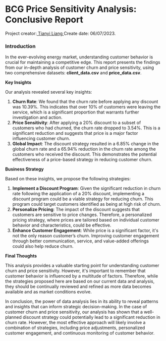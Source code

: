 <h1>BCG Price Sensitivity Analysis: Conclusive Report</h1>

Project creator:[ Tianyi Liang ](https://www.linkedin.com/in/tianyi-liang-at-bu/)
Create date: 06/07/2023. 

<h3>Introduction</h3>

In the ever-evolving energy market, understanding customer behavior is crucial for maintaining a competitive edge. This report presents the findings from our in-depth analysis of customer churn and price sensitivity, using two comprehensive datasets: **client\_data.csv** and **price\_data.csv**. 

**Key Insights** 

Our analysis revealed several key insights: 

1. **Churn Rate**: We found that the churn rate before applying any discount was 10.39%. This indicates that over 10% of customers were leaving the service, which is a significant proportion that warrants further investigation and action. 
1. **Price Sensitivity**: After applying a 20% discount to a subset of customers who had churned, the churn rate dropped to 3.54%. This is a significant reduction and suggests that price is a major factor influencing customer churn. 
1. **Global Impact**: The discount strategy resulted in a 6.85% change in the global churn rate and a 65.94% reduction in the churn rate among the customers who received the discount. This demonstrates the potential effectiveness of a price-based strategy in reducing customer churn. 

**Business Strategy** 

Based on these insights, we propose the following strategies: 

1. **Implement a Discount Program**: Given the significant reduction in churn rate following the application of a 20% discount, implementing a discount program could be a viable strategy for reducing churn. This program could target customers identified as being at high risk of churn. 
1. **Personalize Pricing**: The impact of the discount suggests that customers are sensitive to price changes. Therefore, a personalized pricing strategy, where prices are tailored based on individual customer behavior and characteristics, could be effective. 
1. **Enhance Customer Engagement**: While price is a significant factor, it's not the only reason customer’s churn. Improving customer engagement through better communication, service, and value-added offerings could also help reduce churn. 

**Final Thoughts** 

This analysis provides a valuable starting point for understanding customer churn and price sensitivity. However, it's important to remember that customer behavior is influenced by a multitude of factors. Therefore, while the strategies proposed here are based on our current data and analysis, they should be continually reviewed and refined as more data becomes available and as market conditions evolve. 

In conclusion, the power of data analysis lies in its ability to reveal patterns and insights that can inform strategic decision-making. In the case of customer churn and price sensitivity, our analysis has shown that a well-planned discount strategy could potentially lead to a significant reduction in churn rate. However, the most effective approach will likely involve a combination of strategies, including price adjustments, personalized customer engagement, and continuous monitoring of customer behavior. 
